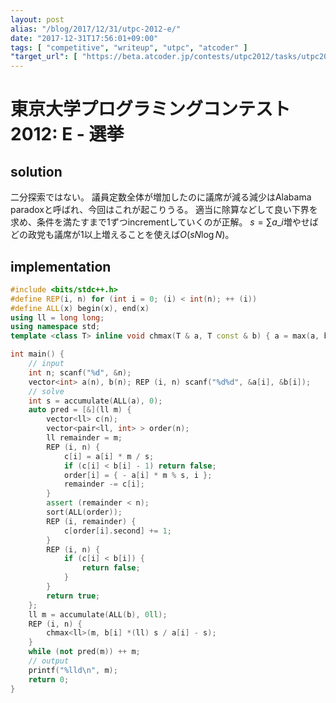 ```yaml
---
layout: post
alias: "/blog/2017/12/31/utpc-2012-e/"
date: "2017-12-31T17:56:01+09:00"
tags: [ "competitive", "writeup", "utpc", "atcoder" ]
"target_url": [ "https://beta.atcoder.jp/contests/utpc2012/tasks/utpc2012_05" ]
---
```


# 東京大学プログラミングコンテスト2012: E - 選挙

## solution

二分探索ではない。
議員定数全体が増加したのに議席が減る減少はAlabama paradoxと呼ばれ、今回はこれが起こりうる。
適当に除算などして良い下界を求め、条件を満たすまで$1$ずつincrementしていくのが正解。
$s = \sum a\_i$増やせばどの政党も議席が$1$以上増えることを使えば$O(s N \log N)$。

## implementation

``` c++
#include <bits/stdc++.h>
#define REP(i, n) for (int i = 0; (i) < int(n); ++ (i))
#define ALL(x) begin(x), end(x)
using ll = long long;
using namespace std;
template <class T> inline void chmax(T & a, T const & b) { a = max(a, b); }

int main() {
    // input
    int n; scanf("%d", &n);
    vector<int> a(n), b(n); REP (i, n) scanf("%d%d", &a[i], &b[i]);
    // solve
    int s = accumulate(ALL(a), 0);
    auto pred = [&](ll m) {
        vector<ll> c(n);
        vector<pair<ll, int> > order(n);
        ll remainder = m;
        REP (i, n) {
            c[i] = a[i] * m / s;
            if (c[i] < b[i] - 1) return false;
            order[i] = { - a[i] * m % s, i };
            remainder -= c[i];
        }
        assert (remainder < n);
        sort(ALL(order));
        REP (i, remainder) {
            c[order[i].second] += 1;
        }
        REP (i, n) {
            if (c[i] < b[i]) {
                return false;
            }
        }
        return true;
    };
    ll m = accumulate(ALL(b), 0ll);
    REP (i, n) {
        chmax<ll>(m, b[i] *(ll) s / a[i] - s);
    }
    while (not pred(m)) ++ m;
    // output
    printf("%lld\n", m);
    return 0;
}
```
